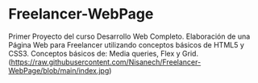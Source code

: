 # Freelancer-WebPage
Primer Proyecto del curso Desarrollo Web Completo.
Elaboración de una Página Web para Freelancer utilizando conceptos básicos de HTML5 y CSS3.
Conceptos básicos de: Media queries, Flex y Grid.
(https://raw.githubusercontent.com/Nisanech/Freelancer-WebPage/blob/main/index.jpg)
